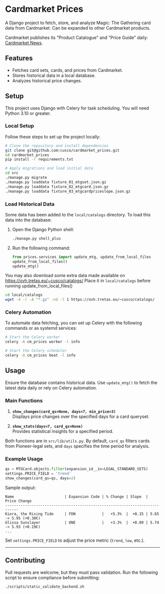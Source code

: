 
# Cardmarket Prices

A Django project to fetch, store, and analyze Magic: The Gathering card data from Cardmarket. Can be expanded to other Cardmarket products.

Cardmarket publishes its "Product Catalogue" and "Price Guide" daily: [Cardmarket News](https://news.cardmarket.com/en/Magic/were-making-the-price-guide-and-product-catalogue-available-for-download).

## Features

- Fetches card sets, cards, and prices from Cardmarket.
- Stores historical data in a local database.
- Analyzes historical price changes.

## Setup

This project uses Django with Celery for task scheduling.
You will need Python 3.10 or greater.

### Local Setup

Follow these steps to set up the project locally:

```bash
# Clone the repository and install dependencies
git clone git@github.com:cusco/cardmarket_prices.git
cd cardmarket_prices
pip install -r requirements.txt

# Apply migrations and load initial data
cd src
./manage.py migrate
./manage.py loaddata fixture_01_mtgset.json.gz
./manage.py loaddata fixture_02_mtgcard.json.gz
./manage.py loaddata fixture_03_mtgcardpriceslope.json.gz
```

### Load Historical Data

Some data has been added to the `local/catalogs` directory. To load this data into the database:

1. Open the Django Python shell:
   ```bash
   ./manage.py shell_plus
   ```

2. Run the following command:
   ```python
   from prices.services import update_mtg, update_from_local_files
   update_from_local_files()
   update_mtg()
   ```

You may also download some extra data made available on https://ovh.tretas.eu/~cusco/catalogs/
Place it in `local/catalogs` before running update_from_local_files()
   ```bash
   cd local/catalogs
   wget -4 -r -A "*.gz" -nd -l 1 https://ovh.tretas.eu/~cusco/catalogs/
   ```

### Celery Automation

To automate data fetching, you can set up Celery with the following commands or as systemd services:

```bash
# Start the Celery worker
celery -A cm_prices worker -l info

# Start the Celery scheduler
celery -A cm_prices beat -l info
```

## Usage

Ensure the database contains historical data. Use `update_mtg()` to fetch the latest data daily or rely on Celery automation.

### Main Functions

1. **`show_changes(card_qs=None, days=7, min_price=3)`**  
   Displays price changes over the specified days for a card queryset.

2. **`show_stats(days=7, card_qs=None)`**  
   Provides statistical insights for a specified period.

Both functions are in `src/lib/utils.py`. By default, `card_qs` filters cards from Pioneer-legal sets, and `days` specifies the time period for analysis.

### Example Usage

```python
qs = MTGCard.objects.filter(expansion_id__in=LEGAL_STANDARD_SETS)
settings.PRICE_FIELD = 'trend'
show_changes(card_qs=qs, days=2)
```

Sample output:
```
Name                       | Expansion Code | % Change | Slope  | Price Change
----------------------------------------------------------------------------
Kiora, the Rising Tide     | FDN            |   +5.3%  |  +0.15 | 5.65 -> 5.95 (+0.30€)
Glissa Sunslayer           | ONE            |   +3.3%  |  +0.09 | 5.74 -> 5.93 (+0.19€)
...
```

Set `settings.PRICE_FIELD` to adjust the price metric (`trend`, `low`, etc.).

---

## Contributing

Pull requests are welcome, but they must pass validation. Run the following script to ensure compliance before submitting:

```bash
./scripts/static_validate_backend.sh
```
